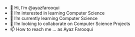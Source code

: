 - 👋 Hi, I’m @ayazfarooqui
- 👀 I’m interested in learning Computer Science
- 🌱 I’m currently learning Computer Science
- 💞️ I’m looking to collaborate on Computer Science Projects
- 📫 How to reach me ... as Ayaz Farooqui

<!---
ayazfarooqui/ayazfarooqui is a ✨ special ✨ repository because its `README.md` (this file) appears on your GitHub profile.
You can click the Preview link to take a look at your changes.
--->
